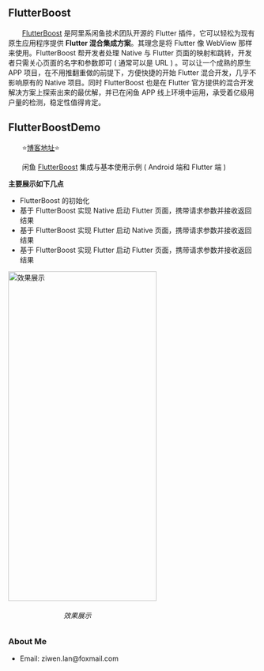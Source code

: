 ## FlutterBoost 
　　[FlutterBoost](https://github.com/alibaba/flutter_boost) 是阿里系闲鱼技术团队开源的 Flutter 插件，它可以轻松为现有原生应用程序提供 **Flutter 混合集成方案**。其理念是将 Flutter 像 WebView 那样来使用。FlutterBoost 帮开发者处理 Native 与 Flutter 页面的映射和跳转，开发者只需关心页面的名字和参数即可 ( 通常可以是 URL ) 。可以让一个成熟的原生 APP 项目，在不用推翻重做的前提下，方便快捷的开始 Flutter 混合开发，几乎不影响原有的 Native 项目。同时 FlutterBoost 也是在 Flutter 官方提供的混合开发解决方案上探索出来的最优解，并已在闲鱼 APP 线上环境中运用，承受着亿级用户量的检测，稳定性值得肯定。

## FlutterBoostDemo
　　:star:[博客地址](https://blog.csdn.net/lzw398756924/article/details/113245174):star:

　　闲鱼 [FlutterBoost](https://github.com/alibaba/flutter_boost) 集成与基本使用示例 ( Android 端和 Flutter 端 )
  
**主要展示如下几点**
- FlutterBoost 的初始化
- 基于 FlutterBoost 实现 Native 启动 Flutter 页面，携带请求参数并接收返回结果
- 基于 FlutterBoost 实现 Flutter 启动 Native 页面，携带请求参数并接收返回结果
- 基于 FlutterBoost 实现 Flutter 启动 Flutter 页面，携带请求参数并接收返回结果
<img src="https://img-blog.csdnimg.cn/2021012811342913.gif" width="300" height="667" alt="效果展示" >
<h6>　　　　　　　　效果展示</h6>

### About Me
<ul>
<li>
<p>Email: ziwen.lan@foxmail.com</p>
</li>
</ul>
